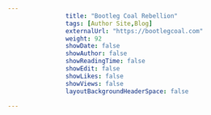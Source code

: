 ---
                title: "Bootleg Coal Rebellion"
                tags: [Author Site,Blog]
                externalUrl: "https://bootlegcoal.com"
                weight: 92
                showDate: false
                showAuthor: false
                showReadingTime: false
                showEdit: false
                showLikes: false
                showViews: false
                layoutBackgroundHeaderSpace: false
                ---
